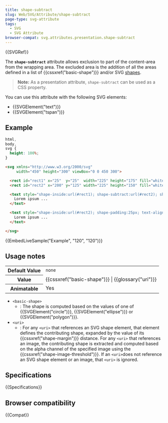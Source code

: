 ```yaml
---
title: shape-subtract
slug: Web/SVG/Attribute/shape-subtract
page-type: svg-attribute
tags:
  - SVG
  - SVG Attribute
browser-compat: svg.attributes.presentation.shape-subtract
---
```


{{SVGRef}}

The **`shape-subtract`** attribute allows exclusion to part of the content-area from the wrapping area. The excluded area is the addition of all the areas defined in a list of {{cssxref("basic-shape")}} and/or SVG [shapes](/en-US/docs/Web/SVG/Tutorial/Basic_Shapes).

> **Note:** As a presentation attribute, `shape-subtract` can be used as a CSS property.

You can use this attribute with the following SVG elements:

- {{SVGElement("text")}}
- {{SVGElement("tspan")}}

## Example

```css hidden
html,
body,
svg {
  height: 100%;
}
```

```html
<svg xmlns="http://www.w3.org/2000/svg"
     width="450" height="300" viewBox="0 0 450 300">

  <rect id="rect1" x="25"  y="25"  width="225" height="175" fill="white" stroke="black"/>
  <rect id="rect2" x="200" y="125" width="225" height="150" fill="white" stroke="black" style="shape-margin:25px;"/>

  <text style="shape-inside:url(#rect1); shape-subtract:url(#rect2); shape-padding:25px; text-align:justified;">
    Lorem ipsum ...
  </text>

  <text style="shape-inside:url(#rect2); shape-padding:25px; text-align:justified;">
    Lorem ipsum ...
  </text>

</svg>
```

{{EmbedLiveSample("Example", "120", "120")}}

## Usage notes

<table class="properties">
  <tbody>
    <tr>
      <th scope="row">Default Value</th>
      <td><code>none</code></td>
    </tr>
    <tr>
      <th scope="row">Value</th>
      <td>{{cssxref("basic-shape")}} | {{glossary("uri")}}</td>
    </tr>
    <tr>
      <th scope="row">Animatable</th>
      <td>Yes</td>
    </tr>
  </tbody>
</table>

- `<basic-shape>`
  - : The shape is computed based on the values of one of {{SVGElement("circle")}}, {{SVGElement("ellipse")}} or {{SVGElement("polygon")}}.
- `<uri>`
  - : For any `<uri>` that references an SVG shape element, that element defines the contributing shape, expanded by the value of its {{cssxref("shape-margin")}} distance. For any `<uri>` that references an image, the contributing shape is extracted and computed based on the alpha channel of the specified image using the {{cssxref("shape-image-threshold")}}. If an `<uri>`does not reference an SVG shape element or an image, that `<uri>` is ignored.

## Specifications

{{Specifications}}

## Browser compatibility

{{Compat}}
